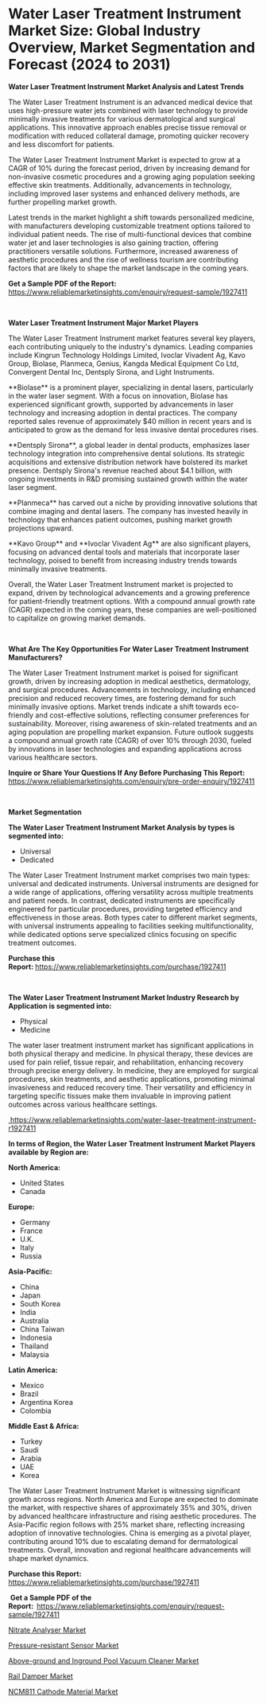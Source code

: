<p><h1>Water Laser Treatment Instrument Market Size: Global Industry Overview, Market Segmentation and Forecast (2024 to 2031)</h1></p><p><strong>Water Laser Treatment Instrument Market Analysis and Latest Trends</strong></p>
<p><p>The Water Laser Treatment Instrument is an advanced medical device that uses high-pressure water jets combined with laser technology to provide minimally invasive treatments for various dermatological and surgical applications. This innovative approach enables precise tissue removal or modification with reduced collateral damage, promoting quicker recovery and less discomfort for patients.</p><p>The Water Laser Treatment Instrument Market is expected to grow at a CAGR of 10% during the forecast period, driven by increasing demand for non-invasive cosmetic procedures and a growing aging population seeking effective skin treatments. Additionally, advancements in technology, including improved laser systems and enhanced delivery methods, are further propelling market growth. </p><p>Latest trends in the market highlight a shift towards personalized medicine, with manufacturers developing customizable treatment options tailored to individual patient needs. The rise of multi-functional devices that combine water jet and laser technologies is also gaining traction, offering practitioners versatile solutions. Furthermore, increased awareness of aesthetic procedures and the rise of wellness tourism are contributing factors that are likely to shape the market landscape in the coming years.</p></p>
<p><strong>Get a Sample PDF of the Report:&nbsp;</strong> <a href="https://www.reliablemarketinsights.com/enquiry/request-sample/1927411?utm_campaign=1570&utm_medium=2&utm_source=Github&utm_content=ia&utm_term=25102024&utm_id=water-laser-treatment-instrument">https://www.reliablemarketinsights.com/enquiry/request-sample/1927411</a></p>
<p>&nbsp;</p>
<p><strong>Water Laser Treatment Instrument Major Market Players</strong></p>
<p><p>The Water Laser Treatment Instrument market features several key players, each contributing uniquely to the industry's dynamics. Leading companies include Kingrun Technology Holdings Limited, Ivoclar Vivadent Ag, Kavo Group, Biolase, Planmeca, Genius, Kangda Medical Equipment Co Ltd, Convergent Dental Inc, Dentsply Sirona, and Light Instruments.</p><p>**Biolase** is a prominent player, specializing in dental lasers, particularly in the water laser segment. With a focus on innovation, Biolase has experienced significant growth, supported by advancements in laser technology and increasing adoption in dental practices. The company reported sales revenue of approximately $40 million in recent years and is anticipated to grow as the demand for less invasive dental procedures rises.</p><p>**Dentsply Sirona**, a global leader in dental products, emphasizes laser technology integration into comprehensive dental solutions. Its strategic acquisitions and extensive distribution network have bolstered its market presence. Dentsply Sirona's revenue reached about $4.1 billion, with ongoing investments in R&D promising sustained growth within the water laser segment.</p><p>**Planmeca** has carved out a niche by providing innovative solutions that combine imaging and dental lasers. The company has invested heavily in technology that enhances patient outcomes, pushing market growth projections upward.</p><p>**Kavo Group** and **Ivoclar Vivadent Ag** are also significant players, focusing on advanced dental tools and materials that incorporate laser technology, poised to benefit from increasing industry trends towards minimally invasive treatments.</p><p>Overall, the Water Laser Treatment Instrument market is projected to expand, driven by technological advancements and a growing preference for patient-friendly treatment options. With a compound annual growth rate (CAGR) expected in the coming years, these companies are well-positioned to capitalize on growing market demands.</p></p>
<p>&nbsp;</p>
<p><strong>What Are The Key Opportunities For Water Laser Treatment Instrument Manufacturers?</strong></p>
<p><p>The Water Laser Treatment Instrument market is poised for significant growth, driven by increasing adoption in medical aesthetics, dermatology, and surgical procedures. Advancements in technology, including enhanced precision and reduced recovery times, are fostering demand for such minimally invasive options. Market trends indicate a shift towards eco-friendly and cost-effective solutions, reflecting consumer preferences for sustainability. Moreover, rising awareness of skin-related treatments and an aging population are propelling market expansion. Future outlook suggests a compound annual growth rate (CAGR) of over 10% through 2030, fueled by innovations in laser technologies and expanding applications across various healthcare sectors.</p></p>
<p><strong>Inquire or Share Your Questions If Any Before Purchasing This Report:</strong> <a href="https://www.reliablemarketinsights.com/enquiry/pre-order-enquiry/1927411?utm_campaign=1570&utm_medium=2&utm_source=Github&utm_content=ia&utm_term=25102024&utm_id=water-laser-treatment-instrument">https://www.reliablemarketinsights.com/enquiry/pre-order-enquiry/1927411</a></p>
<p>&nbsp;</p>
<p><strong>Market Segmentation</strong></p>
<p><strong>The Water Laser Treatment Instrument Market Analysis by types is segmented into:</strong></p>
<p><ul><li>Universal</li><li>Dedicated</li></ul></p>
<p><p>The Water Laser Treatment Instrument market comprises two main types: universal and dedicated instruments. Universal instruments are designed for a wide range of applications, offering versatility across multiple treatments and patient needs. In contrast, dedicated instruments are specifically engineered for particular procedures, providing targeted efficiency and effectiveness in those areas. Both types cater to different market segments, with universal instruments appealing to facilities seeking multifunctionality, while dedicated options serve specialized clinics focusing on specific treatment outcomes.</p></p>
<p><strong>Purchase this Report:&nbsp;</strong><a href="https://www.reliablemarketinsights.com/purchase/1927411?utm_campaign=1570&utm_medium=2&utm_source=Github&utm_content=ia&utm_term=25102024&utm_id=water-laser-treatment-instrument">https://www.reliablemarketinsights.com/purchase/1927411</a></p>
<p>&nbsp;</p>
<p><strong>The Water Laser Treatment Instrument Market Industry Research by Application is segmented into:</strong></p>
<p><ul><li>Physical</li><li>Medicine</li></ul></p>
<p><p>The water laser treatment instrument market has significant applications in both physical therapy and medicine. In physical therapy, these devices are used for pain relief, tissue repair, and rehabilitation, enhancing recovery through precise energy delivery. In medicine, they are employed for surgical procedures, skin treatments, and aesthetic applications, promoting minimal invasiveness and reduced recovery time. Their versatility and efficiency in targeting specific tissues make them invaluable in improving patient outcomes across various healthcare settings.</p></p>
<p><a href="https://www.reliablemarketinsights.com/water-laser-treatment-instrument-r1927411?utm_campaign=1570&utm_medium=2&utm_source=Github&utm_content=ia&utm_term=25102024&utm_id=water-laser-treatment-instrument">&nbsp;https://www.reliablemarketinsights.com/water-laser-treatment-instrument-r1927411</a></p>
<p><strong>In terms of Region, the Water Laser Treatment Instrument Market Players available by Region are:</strong></p>
<p>
    <p> <strong> North America: </strong>
        <ul>
            <li>United States</li>
            <li>Canada</li>
        </ul>
        </p> 
    <p> <strong> Europe: </strong>
        <ul>
            <li>Germany</li>
            <li>France</li>
            <li>U.K.</li>
            <li>Italy</li>
            <li>Russia</li>
        </ul>
        </p> 
    <p> <strong> Asia-Pacific: </strong>
        <ul>
            <li>China</li>
            <li>Japan</li>
            <li>South Korea</li>
            <li>India</li>
            <li>Australia</li>
            <li>China Taiwan</li>
            <li>Indonesia</li>
            <li>Thailand</li>
            <li>Malaysia</li>
        </ul>
        </p> 
    <p> <strong> Latin America: </strong>
        <ul>
            <li>Mexico</li>
            <li>Brazil</li>
            <li>Argentina Korea</li>
            <li>Colombia</li>
        </ul>
        </p> 
    <p> <strong> Middle East & Africa: </strong>
        <ul>
            <li>Turkey</li>
            <li>Saudi</li>
            <li>Arabia</li>
            <li>UAE</li>
            <li>Korea</li>
        </ul>
    </p>
    </p>
<p><p>The Water Laser Treatment Instrument Market is witnessing significant growth across regions. North America and Europe are expected to dominate the market, with respective shares of approximately 35% and 30%, driven by advanced healthcare infrastructure and rising aesthetic procedures. The Asia-Pacific region follows with 25% market share, reflecting increasing adoption of innovative technologies. China is emerging as a pivotal player, contributing around 10% due to escalating demand for dermatological treatments. Overall, innovation and regional healthcare advancements will shape market dynamics.</p></p>
<p><strong>Purchase this Report: </strong><a href="https://www.reliablemarketinsights.com/purchase/1927411?utm_campaign=1570&utm_medium=2&utm_source=Github&utm_content=ia&utm_term=25102024&utm_id=water-laser-treatment-instrument">https://www.reliablemarketinsights.com/purchase/1927411</a></p>
<p>&nbsp;<strong>Get a Sample PDF of the Report:&nbsp;&nbsp;</strong><a href="https://www.reliablemarketinsights.com/enquiry/request-sample/1927411?utm_campaign=1570&utm_medium=2&utm_source=Github&utm_content=ia&utm_term=25102024&utm_id=water-laser-treatment-instrument">https://www.reliablemarketinsights.com/enquiry/request-sample/1927411</a></p>
<p><strong></strong></p>
<p><p><a href="https://www.linkedin.com/pulse/nitrate-analyser-market-global-regional-analysis-2024-2031-aktdc?utm_campaign=1570&utm_medium=2&utm_source=Github&utm_content=ia&utm_term=25102024&utm_id=water-laser-treatment-instrument">Nitrate Analyser Market</a></p><p><a href="https://www.linkedin.com/pulse/booming-pressure-resistant-sensor-market-sector-analysis-iau4e?utm_campaign=1570&utm_medium=2&utm_source=Github&utm_content=ia&utm_term=25102024&utm_id=water-laser-treatment-instrument">Pressure-resistant Sensor Market</a></p><p><a href="https://www.linkedin.com/pulse/above-ground-inground-pool-vacuum-cleaner-market-regional-outlook-xesvc?utm_campaign=1570&utm_medium=2&utm_source=Github&utm_content=ia&utm_term=25102024&utm_id=water-laser-treatment-instrument">Above-ground and Inground Pool Vacuum Cleaner Market</a></p><p><a href="https://www.linkedin.com/pulse/disruption-innovation-rail-damper-industry-market-analysis-7qcwc?utm_campaign=1570&utm_medium=2&utm_source=Github&utm_content=ia&utm_term=25102024&utm_id=water-laser-treatment-instrument">Rail Damper Market</a></p><p><a href="https://www.linkedin.com/pulse/ncm811-cathode-material-market-revolution-2024-2031-6ysmc?utm_campaign=1570&utm_medium=2&utm_source=Github&utm_content=ia&utm_term=25102024&utm_id=water-laser-treatment-instrument">NCM811 Cathode Material Market</a></p></p>